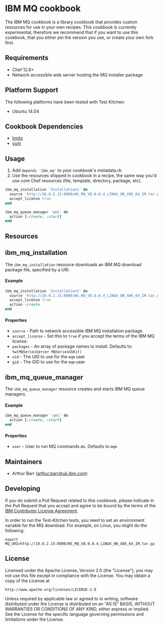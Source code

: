 IBM MQ cookbook
===============

The IBM MQ cookbook is a library cookbook that provides custom resources for use in your own recipes.  This cookbook is currently experimental, therefore we recommend that if you want to use this cookbook, that you either pin the version you use, or create your own fork first.

Requirements
------------
- Chef 12.6+
- Network accessible web server hosting the MQ installer package

Platform Support
----------------
The following platforms have been tested with Test Kitchen:

- Ubuntu 14.04

Cookbook Dependencies
---------------------
- [limits](https://supermarket.chef.io/cookbooks/limits)
- [yum](https://supermarket.chef.io/cookbooks/yum)

Usage
-----
1. Add ```depends 'ibm_mq'``` to your cookbook's metadata.rb
2. Use the resources shipped in cookbook in a recipe, the same way you'd
  use core Chef resources (file, template, directory, package, etc).

```ruby
ibm_mq_installation 'Installation1' do
  source 'http://10.0.2.15:8000/WS_MQ_V8.0.0.4_LINUX_ON_X86_64_IM.tar.gz'
  accept_license true
end

ibm_mq_queue_manager 'qm1' do
  action [:create, :start]
end
```

Resources
---------

## ibm_mq_installation
The `ibm_mq_installation` resource downloads an IBM MQ download package file,
specified by a URI.

#### Example
```ruby
ibm_mq_installation 'Installation1' do
  source 'http://10.0.2.15:8000/WS_MQ_V8.0.0.4_LINUX_ON_X86_64_IM.tar.gz'
  accept_license true
  action :create
end
```

#### Properties
- `source` - Path to network accessible IBM MQ installation package.
- `accept_license` - Set this to `true` if you accept the terms of the IBM MQ license.
- `packages` - An array of package names to install.  Defaults to:
  `%w(MQSeriesServer MQSeriesGSKit)`
- `uid` - The UID to use for the `mqm` user
- `gid` - The GID to use for the `mqm` user

## ibm_mq_queue_manager
The `ibm_mq_queue_manager` resource creates and starts IBM MQ queue managers.

#### Example
```ruby
ibm_mq_queue_manager 'qm1' do
  action [:create, :start]
end
```

#### Properties
- `user` - User to run MQ commands as.  Defaults to `mqm`


## Maintainers

* Arthur Barr (<arthur.barr@uk.ibm.com>)

## Developing
If you do submit a Pull Request related to this cookbook, please indicate in the Pull Request that you accept and agree to be bound by the terms of the [IBM Contributor License Agreement](CLA.md).

In order to run the Test-Kitchen tests, you need to set an environment variable for the MQ download.  For example, on Linux, you might do the following:

```shell
export MQ_URI=http://10.0.2.15:8000/WS_MQ_V8.0.0.4_LINUX_ON_X86_64_IM.tar.gz
```

## License
Licensed under the Apache License, Version 2.0 (the "License");
you may not use this file except in compliance with the License.
You may obtain a copy of the License at

    http://www.apache.org/licenses/LICENSE-2.0

Unless required by applicable law or agreed to in writing, software
distributed under the License is distributed on an "AS IS" BASIS,
WITHOUT WARRANTIES OR CONDITIONS OF ANY KIND, either express or implied.
See the License for the specific language governing permissions and
limitations under the License.
